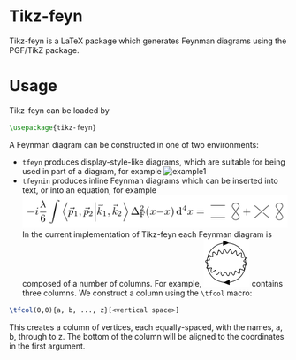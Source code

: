 Tikz-feyn
=========

Tikz-feyn is a LaTeX package which generates Feynman diagrams using
the PGF/TikZ package.

Usage
=====

Tikz-feyn can be loaded by
```tex
\usepackage{tikz-feyn}
```

A Feynman diagram can be constructed in one of two environments:

+ `tfeyn` produces display-style-like diagrams, which are suitable for
being used in part of a diagram, for example
![example1](https://raw.github.com/transientlunatic/tikz-feyn/docs/feyn1.png)
+ `tfeynin` produces inline Feynman diagrams which can be inserted
into text, or into an equation, for example
![example2](https://raw.githubusercontent.com/transientlunatic/tikz-feyn/develop/docs/feyn5.png)
In the current implementation of Tikz-feyn each Feynman diagram is
composed of a number of columns. For example,
![example1](https://raw.githubusercontent.com/transientlunatic/tikz-feyn/develop/docs/feyn4.png)
contains three columns. We construct a column using the `\tfcol` macro:

```tex
\tfcol(0,0){a, b, ..., z}[<vertical space>]
```

This creates a column of vertices, each equally-spaced, with the
names, a, b, through to z. The bottom of the column will be aligned to
the coordinates in the first argument.



